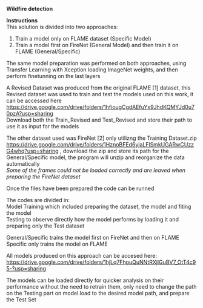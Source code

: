**Wildfire detection**


**Instructions**   
This solution is divided into two approaches:  
1. Train a model only on FLAME dataset (Specific Model)
2. Train a model first on FireNet (General Model) and then train it on FLAME (General/Specific)

The same model preparation was performed on both approaches, using Transfer Learning with Xception loading ImageNet weights, and then perform
finetunning on the last layers

A Revised Dataset was produced from the original FLAME [1] dataset, this Revised dataset was used to train and test the models used on this work, it can be accessed here
https://drive.google.com/drive/folders/1hfiougCgdAEfuYx9JhdKQMYJd0u70pzA?usp=sharing  
Download both the Train_Revised and Test_Revised and store their path to use it as input for the models  
  
  
The other dataset used was FireNet [2] only utilizng the Training Dataset.zip https://drive.google.com/drive/folders/1HznoBFEd6yjaLFlSmkUGARwCUzzG4whq?usp=sharing
, download the zip and store its path for the General/Specific model, the program will unzip and reorganize the data automatically  
*Some of the frames could not be loaded correctly and are leaved when preparing the FireNet dataset*

Once the files have been prepared the code can be runned 

The codes are divided in:  
Model Training which included preparing the dataset, the model and fiting the model  
Testing to observe directly how the model performs by loading it and preparing only the Test dataset  

General/Specific trains the model first on FireNet and then on FLAME   
Specific only trains the model on FLAME  


All models produced on this approach can be accesed here:   
https://drive.google.com/drive/folders/1hjLq7FhpuQuNNtRXjlGuBV7_OtT4c95-?usp=sharing

The models can be loaded directly for quicker analysis on their performance without the need to retrain them, only need to change the path on the Testing part on 
model.load to the desired model path, and prepare the Test Set

